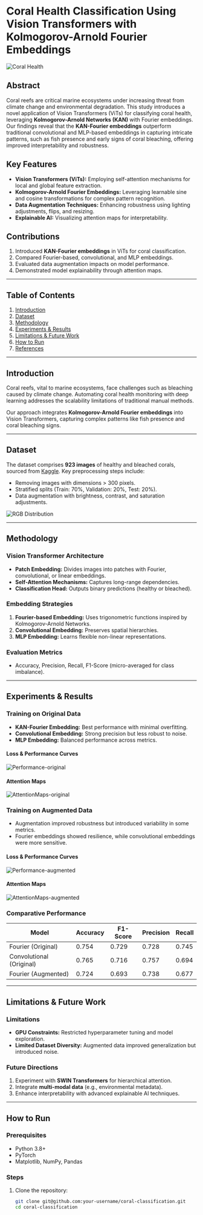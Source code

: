 # Coral Health Classification Using Vision Transformers with Kolmogorov-Arnold Fourier Embeddings

![Coral Health](pics/healthy_vs_bleached.png)

## Abstract

Coral reefs are critical marine ecosystems under increasing threat from climate change and environmental degradation. This study introduces a novel application of Vision Transformers (ViTs) for classifying coral health, leveraging **Kolmogorov-Arnold Networks (KAN)** with Fourier embeddings. Our findings reveal that the **KAN-Fourier embeddings** outperform traditional convolutional and MLP-based embeddings in capturing intricate patterns, such as fish presence and early signs of coral bleaching, offering improved interpretability and robustness.

## Key Features
- **Vision Transformers (ViTs):** Employing self-attention mechanisms for local and global feature extraction.
- **Kolmogorov-Arnold Fourier Embeddings:** Leveraging learnable sine and cosine transformations for complex pattern recognition.
- **Data Augmentation Techniques:** Enhancing robustness using lighting adjustments, flips, and resizing.
- **Explainable AI:** Visualizing attention maps for interpretability.

## Contributions
1. Introduced **KAN-Fourier embeddings** in ViTs for coral classification.
2. Compared Fourier-based, convolutional, and MLP embeddings.
3. Evaluated data augmentation impacts on model performance.
4. Demonstrated model explainability through attention maps.

---

## Table of Contents
1. [Introduction](#introduction)
2. [Dataset](#dataset)
3. [Methodology](#methodology)
4. [Experiments & Results](#experiments--results)
5. [Limitations & Future Work](#limitations--future-work)
6. [How to Run](#how-to-run)
7. [References](#references)

---

## Introduction

Coral reefs, vital to marine ecosystems, face challenges such as bleaching caused by climate change. Automating coral health monitoring with deep learning addresses the scalability limitations of traditional manual methods.

Our approach integrates **Kolmogorov-Arnold Fourier embeddings** into Vision Transformers, capturing complex patterns like fish presence and coral bleaching signs.

---

## Dataset

The dataset comprises **923 images** of healthy and bleached corals, sourced from [Kaggle](https://www.kaggle.com). Key preprocessing steps include:
- Removing images with dimensions > 300 pixels.
- Stratified splits (Train: 70%, Validation: 20%, Test: 20%).
- Data augmentation with brightness, contrast, and saturation adjustments.

![RGB Distribution](pics/rgb_dist.png)

---

## Methodology

### Vision Transformer Architecture
- **Patch Embedding:** Divides images into patches with Fourier, convolutional, or linear embeddings.
- **Self-Attention Mechanisms:** Captures long-range dependencies.
- **Classification Head:** Outputs binary predictions (healthy or bleached).

### Embedding Strategies
1. **Fourier-based Embedding:** Uses trigonometric functions inspired by Kolmogorov-Arnold Networks.
2. **Convolutional Embedding:** Preserves spatial hierarchies.
3. **MLP Embedding:** Learns flexible non-linear representations.

### Evaluation Metrics
- Accuracy, Precision, Recall, F1-Score (micro-averaged for class imbalance).

---

## Experiments & Results

### Training on Original Data
- **KAN-Fourier Embedding:** Best performance with minimal overfitting.
- **Convolutional Embedding:** Strong precision but less robust to noise.
- **MLP Embedding:** Balanced performance across metrics.

#### Loss & Performance Curves
![Performance-original](pics/train_val_curves_original_data.png)

#### Attention Maps
![AttentionMaps-original](pics/attention_maps_original_data.png)

### Training on Augmented Data
- Augmentation improved robustness but introduced variability in some metrics.
- Fourier embeddings showed resilience, while convolutional embeddings were more sensitive.

#### Loss & Performance Curves
![Performance-augmented](pics/train_val_curves_augmented_data.png)

#### Attention Maps
![AttentionMaps-augmented](pics/attention_maps_augmented_data.png)

### Comparative Performance
| Model           | Accuracy | F1-Score | Precision | Recall |
|------------------|----------|----------|-----------|--------|
| Fourier (Original) | 0.754    | 0.729    | 0.728     | 0.745  |
| Convolutional (Original) | 0.765 | 0.716 | 0.757 | 0.694 |
| Fourier (Augmented) | 0.724    | 0.693    | 0.738     | 0.677  |

---

## Limitations & Future Work

### Limitations
- **GPU Constraints:** Restricted hyperparameter tuning and model exploration.
- **Limited Dataset Diversity:** Augmented data improved generalization but introduced noise.

### Future Directions
1. Experiment with **SWIN Transformers** for hierarchical attention.
2. Integrate **multi-modal data** (e.g., environmental metadata).
3. Enhance interpretability with advanced explainable AI techniques.

---

## How to Run

### Prerequisites
- Python 3.8+
- PyTorch
- Matplotlib, NumPy, Pandas

### Steps
1. Clone the repository:
   ```bash
   git clone git@github.com:your-username/coral-classification.git
   cd coral-classification
